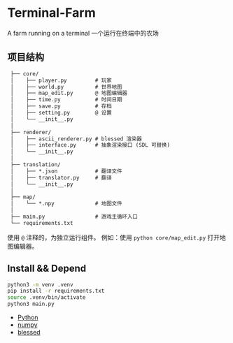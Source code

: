 # Terminal-Farm

A farm running on a terminal
一个运行在终端中的农场

## 项目结构

```txt
 ├── core/
 │    ├── player.py         # 玩家
 │    ├── world.py          # 世界地图
 │    ├── map_edit.py       @ 地图编辑器
 │    ├── time.py           # 时间日期
 │    ├── save.py           # 存档
 │    ├── setting.py        @ 设置
 │    └── __init__.py
 │
 ├── renderer/
 │    ├── ascii_renderer.py # blessed 渲染器
 │    ├── interface.py      # 抽象渲染接口 (SDL 可替换)
 │    └── __init__.py
 │
 ├── translation/
 │    ├── *.json            # 翻译文件
 │    ├── translator.py     # 翻译
 │    └── __init__.py
 │
 ├── map/
 │    └── *.npy             # 地图文件
 │
 ├── main.py                # 游戏主循环入口
 └── requirements.txt
```

使用 `@` 注释的，为独立运行组件。
例如：使用 `python core/map_edit.py` 打开地图编辑器。

## Install && Depend

```sh
python3 -m venv .venv
pip install -r requirements.txt
source .venv/bin/activate
python3 main.py
```

- [Python](https://www.python.org/)
- [numpy](https://numpy.org/)
- [blessed](https://github.com/jquast/blessed)
